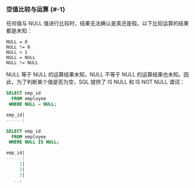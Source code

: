 ### 空值比较与运算 {#-1}

任何值与 NULL 值进行比较时，结果无法确认是真还是假。以下比较运算的结果都是未知：

```
NULL = 0
NULL != 0
NULL > 1
NULL = NULL
NULL != NULL
```

NULL 等于 NULL 的运算结果未知，NULL 不等于 NULL 的运算结果也未知。因此，为了判断某个值是否为空，SQL 提供了 IS NULL 和 IS NOT NULL 谓词：

```sql
SELECT emp_id
  FROM employee
 WHERE NULL = NULL;

emp_id|
------|

SELECT emp_id
  FROM employee
 WHERE NULL IS NULL;

emp_id|
------|
     1|
     2|
     3|
   ...
```



